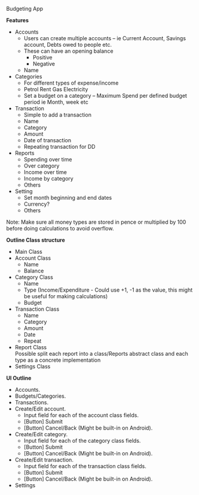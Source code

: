 Budgeting App

**Features**
* Accounts
    * Users can create multiple accounts – ie Current Account, Savings account, Debts owed to people etc.
    * These can have an opening balance
        * Positive
        * Negative
    * Name
* Categories
    * For different types of expense/income
    * Petrol Rent Gas Electricity
    * Set a budget on a category – Maximum Spend per defined budget period ie Month, week etc
* Transaction
    * Simple to add a transaction
    * Name
    * Category
    * Amount
    * Date of transaction
    * Repeating transaction for DD
* Reports
    * Spending over time
    * Over category
    * Income over time
    * Income by category
    * Others
* Setting
    * Set month beginning and end dates
    * Currency?
    * Others

Note: Make sure all money types are stored in pence or multiplied by 100 before doing calculations to avoid overflow.


**Outline Class structure**
* Main Class
* Account Class
    * Name
    * Balance
* Category Class
    * Name
    * Type (Income/Expenditure - Could use +1, -1 as the value, this might be useful for making calculations)
    * Budget
* Transaction Class
    * Name
    * Category
    * Amount
    * Date
    * Repeat
* Report Class   
    Possible split each report into a class/Reports abstract class and each type as a concrete implementation
* Settings Class


**UI Outline**
* Accounts.
* Budgets/Categories.
* Transactions.
* Create/Edit account.
    * Input field for each of the account class fields.
    * [Button] Submit
    * [Button] Cancel/Back (Might be built-in on Android).
* Create/Edit category.
    * Input field for each of the category class fields.
    * [Button] Submit
    * [Button] Cancel/Back (Might be built-in on Android).
* Create/Edit transaction.
    * Input field for each of the transaction class fields.
    * [Button] Submit
    * [Button] Cancel/Back (Might be built-in on Android).
* Settings
